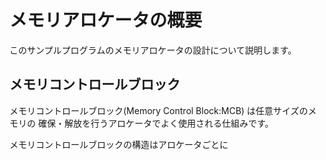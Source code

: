 # メモリアロケータの概要

このサンプルプログラムのメモリアロケータの設計について説明します。

## メモリコントロールブロック

メモリコントロールブロック(Memory Control Block:MCB) は任意サイズのメモリの
確保・解放を行うアロケータでよく使用される仕組みです。

メモリコントロールブロックの構造はアロケータごとに


